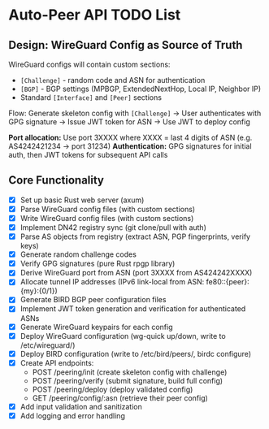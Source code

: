 # Auto-Peer API TODO List

## Design: WireGuard Config as Source of Truth

WireGuard configs will contain custom sections:
- `[Challenge]` - random code and ASN for authentication
- `[BGP]` - BGP settings (MPBGP, ExtendedNextHop, Local IP, Neighbor IP)
- Standard `[Interface]` and `[Peer]` sections

Flow: Generate skeleton config with `[Challenge]` → User authenticates with GPG signature → Issue JWT token for ASN → Use JWT to deploy config

**Port allocation:** Use port 3XXXX where XXXX = last 4 digits of ASN (e.g. AS4242421234 → port 31234)
**Authentication:** GPG signatures for initial auth, then JWT tokens for subsequent API calls

## Core Functionality

- [x] Set up basic Rust web server (axum)
- [x] Parse WireGuard config files (with custom sections)
- [x] Write WireGuard config files (with custom sections)
- [x] Implement DN42 registry sync (git clone/pull with auth)
- [x] Parse AS objects from registry (extract ASN, PGP fingerprints, verify keys)
- [x] Generate random challenge codes
- [x] Verify GPG signatures (pure Rust rpgp library)
- [x] Derive WireGuard port from ASN (port 3XXXX from AS424242XXXX)
- [x] Allocate tunnel IP addresses (IPv6 link-local from ASN: fe80::{peer}:{my}:{0/1})
- [x] Generate BIRD BGP peer configuration files
- [x] Implement JWT token generation and verification for authenticated ASNs
- [x] Generate WireGuard keypairs for each config
- [x] Deploy WireGuard configuration (wg-quick up/down, write to /etc/wireguard/)
- [x] Deploy BIRD configuration (write to /etc/bird/peers/, birdc configure)
- [x] Create API endpoints:
  - POST /peering/init (create skeleton config with challenge)
  - POST /peering/verify (submit signature, build full config)
  - POST /peering/deploy (deploy validated config)
  - GET /peering/config/:asn (retrieve their peer config)
- [x] Add input validation and sanitization
- [x] Add logging and error handling
